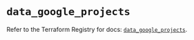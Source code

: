 # `data_google_projects`

Refer to the Terraform Registry for docs: [`data_google_projects`](https://registry.terraform.io/providers/hashicorp/google/6.50.0/docs/data-sources/projects).
